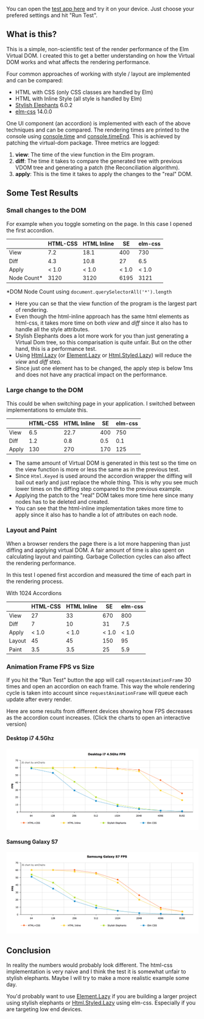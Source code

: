 
You can open the [test app here](https://rawgit.com/webbhuset/test-elm-performance/master/index.html) and try it on your device. Just choose your prefered settings and hit "Run Test".

## What is this?

This is a simple, non-scientific test of the render performance of the Elm Virtual DOM. I
created this to get a better understanding on how the Virtual DOM works and what affects
the rendering performance.

Four common approaches of working with style / layout are implemented and can be compared:

* HTML with CSS (only CSS classes are handled by Elm)
* HTML with Inline Style (all style is handled by Elm)
* [Stylish Elephants](http://package.elm-lang.org/packages/mdgriffith/stylish-elephants/6.0.2) 6.0.2
* [elm-css](http://package.elm-lang.org/packages/rtfeldman/elm-css/14.0.0) 14.0.0

One UI component (an accordion) is implemented with each of the above techniques and can be compared.
The rendering times are printed to the console using [console.time](https://developer.mozilla.org/en-US/docs/Web/API/Console/time) and [console.timeEnd](https://developer.mozilla.org/en-US/docs/Web/API/Console/timeEnd). This is achieved by patching the virtual-dom package. Three metrics are logged:

1. **view**: The time of the view function in the Elm program.
2. **diff**: The time it takes to compare the generated tree with previous VDOM tree and generating a patch (the Reconciliation algorithm).
3. **apply**: This is the time it takes to apply the changes to the "real" DOM.

## Some Test Results

### Small changes to the DOM

For example when you toggle someting on the page. In this case I opened the first accordion.

|             | HTML-CSS | HTML Inline |  SE   | elm-css |
| ----------- | -------- | ----------- | ----- | ------- |
| View        |      7.2 |        18.1 |   400 |     730 |
| Diff        |      4.3 |        10.8 |    27 |     6.5 |
| Apply       |    < 1.0 |       < 1.0 | < 1.0 |   < 1.0 |
| Node Count* |     3120 |        3120 |  6195 |    3121 |

 *DOM Node Count using `document.querySelectorAll('*').length`

* Here you can se that the view function of the program is the largest part of rendering.
* Even though the html-inline approach has the same html elements as html-css, it takes more time on both *view* and *diff* since it also has to handle all the style attributes.
* Stylish Elephants does a lot more work for you than just generating a Virtual Dom tree, so this comparisation is quite unfair. But on the other hand, this is a performance test.
* Using [Html.Lazy](http://package.elm-lang.org/packages/elm-lang/html/2.0.0/Html-Lazy) (or [Element.Lazy](http://package.elm-lang.org/packages/mdgriffith/stylish-elephants/6.0.2/Element-Lazy) or [Html.Styled.Lazy](http://package.elm-lang.org/packages/rtfeldman/elm-css/14.0.0/Html-Styled-Lazy)) will reduce the *view* and *diff* step.
* Since just one element has to be changed, the apply step is below 1ms and does not have any practical impact on the performance.

### Large change to the DOM

This could be when switching page in your application. I switched between implementations to emulate this.

|             | HTML-CSS | HTML Inline |  SE   | elm-css |
| ----------- | -------- | ----------- | ----- | ------- |
| View        |      6.5 |        22.7 |   400 |     750 |
| Diff        |      1.2 |         0.8 |   0.5 |     0.1 |
| Apply       |      130 |         270 |   170 |     125 |


* The same amount of Virtual DOM is generated in this test so the time on the view function is more or less the same as in the previous test.
* Since `Html.Keyed` is used around the accordion wrapper the diffing will bail out early and just replace the whole thing. This is why you see much lower times on the diffing step compared to the previous example.
* Applying the patch to the "real" DOM takes more time here since many nodes has to be deleted and created.
* You can see that the html-inline implementation takes more time to apply since it also has to handle a lot of attributes on each node.

### Layout and Paint

When a browser renders the page there is a lot more happening than just diffing and applying virtual DOM.
A fair amount of time is also spent on calculating layout and painting. Garbage Collection cycles can also affect the rendering performance.

In this test I opened first accordion and measured the time of each part in the rendering process.

With 1024 Accordions

|             | HTML-CSS | HTML Inline |  SE   | elm-css |
| ----------- | -------- | ----------- | ----- | ------- |
| View        |       27 |          33 |   670 |     800 |
| Diff        |        7 |          10 |    31 |     7.5 |
| Apply       |    < 1.0 |       < 1.0 | < 1.0 |   < 1.0 |
| Layout      |       45 |          45 |   150 |      95 |
| Paint       |      3.5 |         3.5 |    25 |     5.9 |


### Animation Frame FPS vs Size

If you hit the "Run Test" button the app will call `requestAnimationFrame` 30 times and open an accordion on each frame.
This way the whole rendering cycle is taken into account since `requestAnimationFrame` will queue each update after every render.

Here are some results from different devices showing how FPS decreases as the accordion count increases. (Click the charts to open an interactive version)

#### Desktop i7 4.5Ghz

[![desktop](results/desktop-fps-2.png)](https://rawgit.com/webbhuset/test-elm-performance/master/results/charts.html)

#### Samsung Galaxy S7

[![galaxy](results/galaxy-fps-2.png)](https://rawgit.com/webbhuset/test-elm-performance/master/results/charts.html)

## Conclusion

In reality the numbers would probably look different. The html-css implementation is very naive and I think the test it is somewhat unfair to stylish elephants. Maybe I will try to make a more realistic example some day.

You'd probably want to use [Element.Lazy](http://package.elm-lang.org/packages/mdgriffith/stylish-elephants/6.0.2/Element-Lazy) if you are building a larger project using stylish elephants or [Html.Styled.Lazy](http://package.elm-lang.org/packages/rtfeldman/elm-css/14.0.0/Html-Styled-Lazy) using elm-css. Especially if you are targeting low end devices.

 
